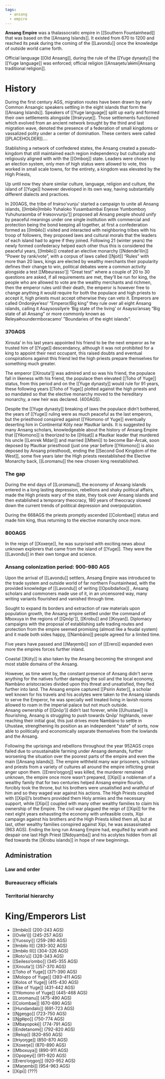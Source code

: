 ```yaml
---
tags:
  - ansang
  - empire
---
```

**Ansang Empire** was a thalassocratic empire in [[Southern Fountainhead]] that was based on the [[Ansang Islands]]. It existed from 670 to 1200 and reached its peak during the coming of the [[Lavondu]] once the knowledge of outside world came forth.

Official language [[Old Ansang]], during the rule of the [[Yuge dynasty]] the [[Yuge language]] was enforced; official religion [[Ansaŋetuʼakɨmi|Ansang traditional religion]].
# History
During the first century AGS, migration routes have been drawn by early Common Ansangic speakers settling in the eight islands that form the [[Ansang Islands]]. Speakers of [[Yuge language]] split up early and formed their own settlements alongside [[Ɨrsɨryuŋe]].
Those settlements functioned which evolved from an ancient network brought by the third and last migration wave, denoted the presence of a federation of small kingdoms or vassalized polity under a center of domination. These centers were called \[\[PLACEHOLDER]]....

Stablishing a network of confedered states, the Ansang created a pseudo-kingdom that still maintained each region independency but culturally and religiously aligned with with the [[Omboŋ]] state. Leaders were chosen by an election system, only men of high status were allowed to vote, this worked in small scale towns, for the entirety, a kingdom was elevated by the High Priests, 


Up until now they share similar culture, language, religion and culture, the island of [[Yuge]] however developed in its own way, having substantially different dialects and practices. 

In 200AGS, the tribe of Ɨrsɨrso'vunju' started a campaign to unite all Ansang islands, [[Ɨmbɨlo|Ɨmbɨlo Yuhaloko Yusambaimbai Eŋesse Yumbomboŋ Yuhuhuraomba of Ɨrsɨsovvunju’]] proposed all Ansang people should unify by peaceful meanings under one single institution with commercial and protection being the bond keeping all together, at first a confederation formed as [[Ɨmbɨlo]] visited and interacted with neighboring tribes with his troop of followers, they proposed laws and cultural morals that the leaders of each island had to agree if they joined. Following 21 (winter years) the newly formed confederacy helped each other thus this is considered the peaceful years, [[Ɨmbɨlo]] created an elective monarchy [[Ndende’ilin]] “Power by rank/vote”, with a corpus of laws called [[Ŋoit]] “Rules” with more than 20 laws, kings are elected by wealthy merchants their popularity defines their change to win, political debates were a common activity alongside a test [[Mbeurasso’]] “Great test” where a couple of 20 to 30 questions are asked, if all requirements are met, they’ll be run for king, the people who are allowed to vote are the wealthy merchants and richmen, then the emperor rules until their death, the emperor is however free to change anything it would require for both the populace and high priests to accept it, high priests must accept otherwise they can veto it. Emperors are called Ondonjɨye’eso’ “Emperor/Big king” they rule over all eight Ansang islands, calling it Asaysossilye’e ‘Big state of the living’ or Asayso’ansaŋ “Big state of all Ansang” or more commonly known as Releyaɨhoundermboracamo’ ”Boundaries of the eight islands”.

### 370AGS

Xirouta’ in his last years appointed his friend to be the next emperor as he trusted him of [[Yuge]] descendancy, although it was not prohibited for a king to appoint their next occupant, this raised doubts and eventual conspirations against this friend led the high priests prepare themselves for something much greater.

The emperor [[Xirouta’]] was admired and so was his friend, the populace fall in likeness with his friend, the populace then elevated [[Toho of Yuge]] status, from this period and on the [[Yuge dynasty]] would rule for 91 years, these following years [[Toho of Yuge]] plotted against the high priests and so mandated so that the elective monarchy moved to the hereditary monarchy, a new heir was declared. (400AGS).

Despite the [[Yuge dynasty]] breaking of laws the populace didn’t bothered, the years of [[Yuge]] ruling were as much peaceful as the last emperors, but the priesthood conspired against [[Yɨlomono of Yuge]] eventually deserting him in Continental Kóty near Ħautkar lands. It is suggested by many Ansang scholars, knowledgeable about the history of Ansang Empire that [[Yɨlomono]] is theorized to be [[Hiṣaṭ]] a Ħautkar leader that murdered his uncle [[Lenrek Mdari]] and married [[Mteni]] to become Bar-Ârcak, soon deposed by Ħautkar priesthood (just one year before [[Yɨlomono]] is also deposed by Ansang priesthood), ending the [[Second God Kingdom of the West]], some five years later the High priests reestablished the Elective Monarchy back, [[Loromanu]] the new chosen king reestablished.

### The gap

During the end days of [[Loromanu]], the economy of Ansang islands entered in a long lasting depression, rebellions and shaky political affairs, made the High priests wary of the state, they took over Ansang islands and then established a temporary theocracy, 180 years of theocracy slowed down the current trends of political depression and overpopulation. 

During the 668AGS the priests promptly ascended [[Colombae]] status and made him king, thus returning to the elective monarchy once more.

### 800AGS

In the reign of [[Xoxeŋe]], he was surprised with exciting news about unknown explorers that came from the island of [[Yuge]]. They were the [[Lavondu]] in their own tongue and science.

### Ansang colonization period: 900-980 AGS

Upon the arrival of [[Lavondu]] settlers, Ansang Empire was introduced to the trade system and outside world of far northern Fountainhead, with the provided knowledge of [[Lavondu]] of writing [[Opsíbdañox]] , Ansang scholars and commoners made use of it, in an uncensored way, many writing variants flourished and vanished through time.

Sought to expand its borders and extraction of raw materials upon population growth, the Ansang empire settled under the command of Mboxuya in the regions of [[Qnōp']], [[Krobu]] and [[Koyan]]. Diplomacy campaigns with the proposal of establishing safe trading routes and protection from the empire seemed promising (almost like a feudal system) and it made both sides happy, [[Nambāno]] people agreed for a limited time.

Five years have passed and [[Maŋembi]] son of [[Erero]] expanded even more the empires forces further inland.

Coastal [[Kóty]] is also taken by the Ansang becoming the strongest and most stable domains of the Ansang.

However, as time went by, the constant presence of Ansang didn't serve anything for the natives further damaging the soil and the local economy, Nambāno aristocracies divided upon this threat and unsatisfied, they fled further into land. The Ansang empire captured [[Psirin Aster]], a scholar well known for his travels and his acolytes were taken to the Ansang islands to serve the Emperor, he was specially well treated living in lavish rooms allowed to roam in the imperial palace but not much outside.  
Ansang ownership of [[Qnōp']] didn’t last forever, while [[Uhustaw]] is flourishing, Ansang is struggling to push towards Qnōp' highlands, never reaching their initial goal, this just drives more Nambāno to settle in Uhustaw, strengthening its position as an independent "state" of sorts, now able to politically and economically separate themselves from the lowlands and the Ansang. 

Following the uprisings and rebellions throughout the year 952AGS crops failed due to unsustainable farming under Ansang demands, further worsening the situation over the poorest parts of the empire and even the main [[Ansang islands]]. The empire withheld many war prisoners, scholars and priests from a variety of cultures all around the empire inflicting great anger upon them. [[Erero’oŋgoŋ]] was killed, the murderer remained unknown, the empire once more wasn’t prepared, [[Xipi]] a nobleman of a wealthy family that for two centuries helped Ansang empire flourish, forcibly took the throne, but his brothers were unsatisfied and wrathful of him and so they waged war against his actions. The High Priests coupled with [[Xipi]]’s brothers provided them Holy armies and the necessary support, while [[Xipi]] coupled with many other wealthy families to claim his ownership of the Empire. The civil war plagued the reign of [[Xipi]] for the next eight years exhausting the economy with unfeasible costs, Xipi campaign against his brothers and the High Priests killed them all, but at last, other wealthy families conspired against Xipi, he was assassinated (963 AGS). Ending the long run Ansang Empire had, engulfed by wrath and despair one last High Priest [[Ndoyamba]] and his acolytes hidden from all fled towards the [[Krobu islands]] in hope of new beginnings.


## Administration
### Law and order

### Bureaucracy officials

### Territorial hierarchy



# King/Emperors List
- [[Ɨmbɨlo]] (200-243 AGS)
- [[Ovɨle’i]] (245-257 AGS)
- [[Yuosoyi]] (259-280 AGS)
- [[Ɨmbɨlo II]] (283-302 AGS)
- [[Ɨmbɨlo III]] (304-326 AGS)
- [[Roto’u]] (328-343 AGS)
- [[Seileso’ombo]] (345-355 AGS)
- [[Xirouta’]] (357-370 AGS)
- [[Toho of Yuge]] (371-390 AGS)
- [[Molopo of Yuge]] (393-411 AGS)
- [[Kolos of Yuge]] (415-430 AGS)
- [[Eke of Yuge]] (431-442 AGS)
- [[Yɨlomono of Yuge]] (445-468 AGS)
- [[Loromanu]] (475-490 AGS)
- [[Colombae]] (670-690 AGS)
- [[Hundandalo]] (691-723 AGS)
- [[Ŋgeŋgo]] (723-750 AGS)
- [[Ŋgɨlɨpo]] (750-774 AGS)
- [[Mbayopokɨ]] (774-791 AGS)
- [[Endetanomɨ]] (792-820 AGS)
- [[Relop]] (820-850 AGS)
- [[Ɨrɨyoŋge]] (850-870 AGS)
- [[Xoxeŋe]] (870-890 AGS)
- [[Mboxuya]] (890-911 AGS)
- [[Opopeyɨ]] (911-920 AGS)
- [[Erero’oŋgoŋ]] (920-952 AGS)
- [[Maŋembi]] (954-963 AGS)
- [[Xipi]] (???)